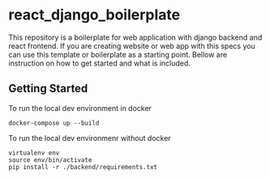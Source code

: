 # react_django_boilerplate

This repository is a boilerplate for web application with django backend and react frontend.
If you are creating website or web app with this specs you can use this template or boilerplate
as a starting point. Bellow are instruction on how to get started and what is included.

## Getting Started
To run the local dev environment in docker

    docker-compose up --build

To run the local dev environmenr without docker

    virtualenv env
    source env/bin/activate
    pip install -r ./backend/requirements.txt

